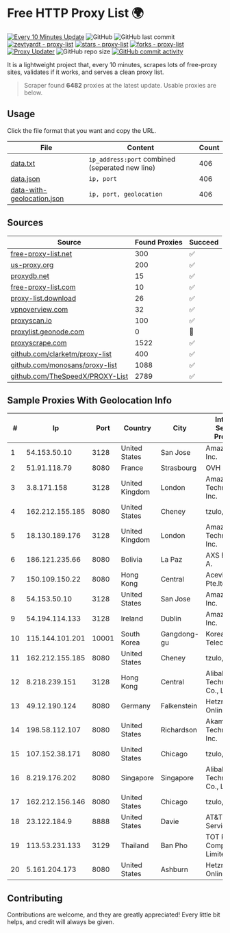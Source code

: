 
# Free HTTP Proxy List 🌍

[![Every 10 Minutes Update](https://github.com/mertguvencli/http-proxy-list/actions/workflows/main.yml/badge.svg?branch=main)](https://github.com/mertguvencli/http-proxy-list/actions/workflows/main.yml)
![GitHub](https://img.shields.io/github/license/mertguvencli/http-proxy-list)
![GitHub last commit](https://img.shields.io/github/last-commit/mertguvencli/http-proxy-list)
[![zevtyardt - proxy-list](https://img.shields.io/static/v1?label=zevtyardt&message=proxy-list&color=blue&logo=github)](https://github.com/zevtyardt/proxy-list "Go to GitHub repo")
[![stars - proxy-list](https://img.shields.io/github/stars/zevtyardt/proxy-list?style=social)](https://github.com/zevtyardt/proxy-list)
[![forks - proxy-list](https://img.shields.io/github/forks/zevtyardt/proxy-list?style=social)](https://github.com/zevtyardt/proxy-list)
[![Proxy Updater](https://github.com/zevtyardt/proxy-list/workflows/Proxy%20Updater/badge.svg)](https://github.com/zevtyardt/proxy-list/actions?query=workflow:"Proxy+Updater")
![GitHub repo size](https://img.shields.io/github/repo-size/zevtyardt/proxy-list)
[![GitHub commit activity](https://img.shields.io/github/commit-activity/m/zevtyardt/proxy-list?logo=commits)](https://github.com/zevtyardt/proxy-list/commits/main)

It is a lightweight project that, every 10 minutes, scrapes lots of free-proxy sites, validates if it works, and serves a clean proxy list.

> Scraper found **6482** proxies at the latest update. Usable proxies are below.

## Usage

Click the file format that you want and copy the URL.

|File|Content|Count|
|----|-------|-----|
|[data.txt](https://raw.githubusercontent.com/mertguvencli/http-proxy-list/main/proxy-list/data.txt)|`ip_address:port` combined (seperated new line)|406|
|[data.json](https://raw.githubusercontent.com/mertguvencli/http-proxy-list/main/proxy-list/data.json)|`ip, port`|406|
|[data-with-geolocation.json](https://raw.githubusercontent.com/mertguvencli/http-proxy-list/main/proxy-list/data-with-geolocation.json)|`ip, port, geolocation`|406|

## Sources

|Source|Found Proxies|Succeed|
|------|-------------|-------|
|[free-proxy-list.net](https://free-proxy-list.net)|300|✅|
|[us-proxy.org](https://www.us-proxy.org)|200|✅|
|[proxydb.net](http://proxydb.net)|15|✅|
|[free-proxy-list.com](https://free-proxy-list.com/?page=&port=&type%5B%5D=http&type%5B%5D=https&up_time=0&search=Search)|10|✅|
|[proxy-list.download](https://www.proxy-list.download/HTTP)|26|✅|
|[vpnoverview.com](https://vpnoverview.com/privacy/anonymous-browsing/free-proxy-servers)|32|✅|
|[proxyscan.io](https://www.proxyscan.io)|100|✅|
|[proxylist.geonode.com](https://proxylist.geonode.com/api/proxy-list?limit=300&page=1&sort_by=lastChecked&sort_type=desc&protocols=http,https)|0|🚫|
|[proxyscrape.com](https://api.proxyscrape.com/v2/?request=displayproxies&protocol=http&timeout=10000&country=all&ssl=all&anonymity=all)|1522|✅|
|[github.com/clarketm/proxy-list](https://raw.githubusercontent.com/clarketm/proxy-list/master/proxy-list-raw.txt)|400|✅|
|[github.com/monosans/proxy-list](https://raw.githubusercontent.com/monosans/proxy-list/main/proxies/http.txt)|1088|✅|
|[github.com/TheSpeedX/PROXY-List](https://raw.githubusercontent.com/TheSpeedX/PROXY-List/master/http.txt)|2789|✅|


## Sample Proxies With Geolocation Info

|#|Ip|Port|Country|City|Internet Service Provider|
|-|--|----|-------|----|-------------------------|
|1|54.153.50.10|3128|United States|San Jose|Amazon.com, Inc.|
|2|51.91.118.79|8080|France|Strasbourg|OVH SAS|
|3|3.8.171.158|3128|United Kingdom|London|Amazon Technologies Inc.|
|4|162.212.155.185|8080|United States|Cheney|tzulo, inc.|
|5|18.130.189.176|3128|United Kingdom|London|Amazon Technologies Inc.|
|6|186.121.235.66|8080|Bolivia|La Paz|AXS Bolivia S. A.|
|7|150.109.150.22|8080|Hong Kong|Central|Aceville Pte.ltd|
|8|54.153.50.10|3128|United States|San Jose|Amazon.com, Inc.|
|9|54.194.114.133|3128|Ireland|Dublin|Amazon.com, Inc.|
|10|115.144.101.201|10001|South Korea|Gangdong-gu|Korea Telecom|
|11|162.212.155.185|8080|United States|Cheney|tzulo, inc.|
|12|8.218.239.151|3128|Hong Kong|Central|Alibaba (US) Technology Co., Ltd.|
|13|49.12.190.124|8080|Germany|Falkenstein|Hetzner Online GmbH|
|14|198.58.112.107|8080|United States|Richardson|Akamai Technologies, Inc.|
|15|107.152.38.171|8080|United States|Chicago|tzulo, inc.|
|16|8.219.176.202|8080|Singapore|Singapore|Alibaba (US) Technology Co., Ltd.|
|17|162.212.156.146|8080|United States|Chicago|tzulo, inc.|
|18|23.122.184.9|8888|United States|Davie|AT&T Services, Inc.|
|19|113.53.231.133|3129|Thailand|Ban Pho|TOT Public Company Limited|
|20|5.161.204.173|8080|United States|Ashburn|Hetzner Online GmbH|



## Contributing

Contributions are welcome, and they are greatly appreciated! Every
little bit helps, and credit will always be given.

